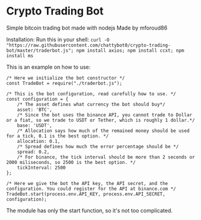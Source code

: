 # Crypto Trading Bot
Simple bitcoin trading bot made with nodejs
Made by mforoud86

Installation:
Run this in your shell:
`curl -O "https://raw.githubusercontent.com/chattybot0/crypto-trading-bot/master/traderbot.js"; npm install axios; npm install ccxt; npm install ms`

This is an example on how to use:

```JS
/* Here we initialize the bot constructor */
const TradeBot = require("./traderbot.js");

/* This is the bot configuration, read carefully how to use. */
const configuration = {
	/* The asset defines what currency the bot should buy*/
	asset: 'BTC',
	/* Since the bot uses the binance API, you cannot trade to Dollar or a fiat, so we trade to USDT or Tether, which is roughly 1 dollar.*/
	base: 'USDT',
	/* Allocation says how much of the remained money should be used for a tick, 0.1 is the best option. */
	allocation: 0.1,
	/* Spread defines how much the error percentage should be */
	spread: 0.2,
	/* For binance, the tick interval should be more than 2 seconds or 2000 miliseconds, so 2500 is the best option. */
	tickInterval: 2500
};

/* Here we give the bot the API key, the API secret, and the configuration. You could register for the API at binance.com */
TradeBot.start(process.env.API_KEY, process.env.API_SECRET, configuration);
```

The module has only the start function, so it's not too complicated.